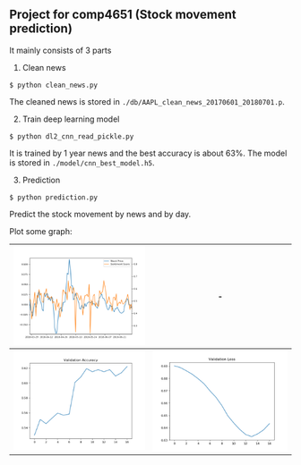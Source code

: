 ## Project for comp4651 (Stock movement prediction)
It mainly consists of 3 parts
1. Clean news
```shell
$ python clean_news.py
```
The cleaned news is stored in `./db/AAPL_clean_news_20170601_20180701.p`.

2. Train deep learning model
```shell
$ python dl2_cnn_read_pickle.py
```
It is trained by 1 year news and the best accuracy is about 63%. The model is stored in `./model/cnn_best_model.h5`.

3. Prediction
```shell
$ python prediction.py
```
Predict the stock movement by news and by day.


Plot some graph:

![1](https://github.com/samsonchan666/comp4651-Project/blob/master/report/trend.png)|  -
:-------------------------:|:-------------------------:
![2](https://github.com/samsonchan666/comp4651-Project/blob/master/report/val_acc.png) |![3](https://github.com/samsonchan666/comp4651-Project/blob/master/report/val_loss.png) 
